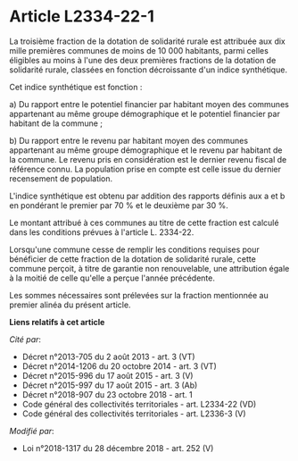 # Article L2334-22-1

La troisième fraction de la dotation de solidarité rurale est attribuée aux dix mille premières communes de moins de 10 000
habitants, parmi celles éligibles au moins à l'une des deux premières fractions de la dotation de solidarité rurale, classées
en fonction décroissante d'un indice synthétique.

Cet indice synthétique est fonction :

a) Du rapport entre le potentiel financier par habitant moyen des communes appartenant au même groupe démographique et le
potentiel financier par habitant de la commune ;

b) Du rapport entre le revenu par habitant moyen des communes appartenant au même groupe démographique et le revenu par
habitant de la commune. Le revenu pris en considération est le dernier revenu fiscal de référence connu. La population prise
en compte est celle issue du dernier recensement de population.

L'indice synthétique est obtenu par addition des rapports définis aux a et b en pondérant le premier par 70 % et le deuxième
par 30 %.

Le montant attribué à ces communes au titre de cette fraction est calculé dans les conditions prévues à l'article L. 2334-22.

Lorsqu'une commune cesse de remplir les conditions requises pour bénéficier de cette fraction de la dotation de solidarité
rurale, cette commune perçoit, à titre de garantie non renouvelable, une attribution égale à la moitié de celle qu'elle a
perçue l'année précédente.

Les sommes nécessaires sont prélevées sur la fraction mentionnée au premier alinéa du présent article.

**Liens relatifs à cet article**

_Cité par_:

  - Décret n°2013-705 du 2 août 2013 - art. 3 (VT)
  - Décret n°2014-1206 du 20 octobre 2014 - art. 3 (VT)
  - Décret n°2015-996 du 17 août 2015 - art. 3 (V)
  - Décret n°2015-997 du 17 août 2015 - art. 3 (Ab)
  - Décret n°2018-907 du 23 octobre 2018 - art. 1
  - Code général des collectivités territoriales - art. L2334-22 (VD)
  - Code général des collectivités territoriales - art. L2336-3 (V)

_Modifié par_:

  - Loi n°2018-1317 du 28 décembre 2018 - art. 252 (V)
